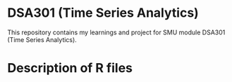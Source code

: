 # DSA301 (Time Series Analytics)
This repository contains my learnings and project for SMU module DSA301 (Time Series Analytics).

# Description of R files

